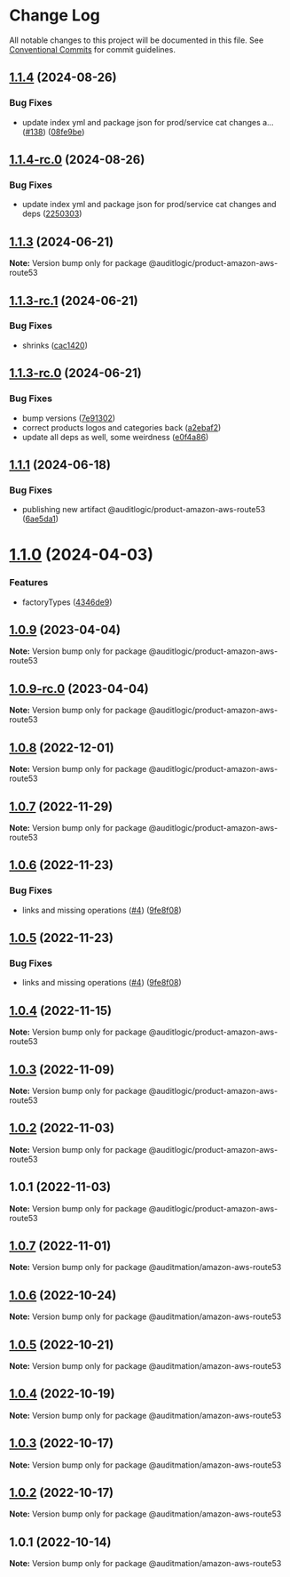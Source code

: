 # Change Log

All notable changes to this project will be documented in this file.
See [Conventional Commits](https://conventionalcommits.org) for commit guidelines.

## [1.1.4](https://github.com/auditlogic/product/compare/@auditlogic/product-amazon-aws-route53@1.1.3...@auditlogic/product-amazon-aws-route53@1.1.4) (2024-08-26)


### Bug Fixes

* update index yml and package json for prod/service cat changes a… ([#138](https://github.com/auditlogic/product/issues/138)) ([08fe9be](https://github.com/auditlogic/product/commit/08fe9beb1c8457462a19bc69caa02e6212d97e1a))





## [1.1.4-rc.0](https://github.com/auditlogic/product/compare/@auditlogic/product-amazon-aws-route53@1.1.3...@auditlogic/product-amazon-aws-route53@1.1.4-rc.0) (2024-08-26)


### Bug Fixes

* update index yml and package json for prod/service cat changes and deps ([2250303](https://github.com/auditlogic/product/commit/225030363a363608240135b7ebed386b28f01e4b))





## [1.1.3](https://github.com/auditlogic/product/compare/@auditlogic/product-amazon-aws-route53@1.1.3-rc.1...@auditlogic/product-amazon-aws-route53@1.1.3) (2024-06-21)

**Note:** Version bump only for package @auditlogic/product-amazon-aws-route53





## [1.1.3-rc.1](https://github.com/auditlogic/product/compare/@auditlogic/product-amazon-aws-route53@1.1.3-rc.0...@auditlogic/product-amazon-aws-route53@1.1.3-rc.1) (2024-06-21)


### Bug Fixes

* shrinks ([cac1420](https://github.com/auditlogic/product/commit/cac14200fefcd8183ab69fe89a47bd3f70f563e9))





## [1.1.3-rc.0](https://github.com/auditlogic/product/compare/@auditlogic/product-amazon-aws-route53@1.1.1...@auditlogic/product-amazon-aws-route53@1.1.3-rc.0) (2024-06-21)


### Bug Fixes

* bump versions ([7e91302](https://github.com/auditlogic/product/commit/7e913023b8b312150ed7762c32fbbe616be71de5))
* correct products logos and categories back ([a2ebaf2](https://github.com/auditlogic/product/commit/a2ebaf2efe8e232e6ff22c774c456048771f9469))
* update all deps as well, some weirdness ([e0f4a86](https://github.com/auditlogic/product/commit/e0f4a864714e2d3de6bbf3da014d5312fe53be2f))





## [1.1.1](https://github.com/auditlogic/product/compare/@auditlogic/product-amazon-aws-route53@1.1.0...@auditlogic/product-amazon-aws-route53@1.1.1) (2024-06-18)


### Bug Fixes

* publishing new artifact @auditlogic/product-amazon-aws-route53 ([6ae5da1](https://github.com/auditlogic/product/commit/6ae5da15a3f03f73746738de6605868809a7f285))





# [1.1.0](https://github.com/auditlogic/product/compare/@auditlogic/product-amazon-aws-route53@1.0.9...@auditlogic/product-amazon-aws-route53@1.1.0) (2024-04-03)


### Features

* factoryTypes ([4346de9](https://github.com/auditlogic/product/commit/4346de92693aee892fccf725338ffc7b80ab182b))





## [1.0.9](https://github.com/auditlogic/product/compare/@auditlogic/product-amazon-aws-route53@1.0.8...@auditlogic/product-amazon-aws-route53@1.0.9) (2023-04-04)

**Note:** Version bump only for package @auditlogic/product-amazon-aws-route53





## [1.0.9-rc.0](https://github.com/auditlogic/product/compare/@auditlogic/product-amazon-aws-route53@1.0.8...@auditlogic/product-amazon-aws-route53@1.0.9-rc.0) (2023-04-04)

**Note:** Version bump only for package @auditlogic/product-amazon-aws-route53





## [1.0.8](https://github.com/auditlogic/product/compare/@auditlogic/product-amazon-aws-route53@1.0.7...@auditlogic/product-amazon-aws-route53@1.0.8) (2022-12-01)

**Note:** Version bump only for package @auditlogic/product-amazon-aws-route53





## [1.0.7](https://github.com/auditlogic/product/compare/@auditlogic/product-amazon-aws-route53@1.0.6...@auditlogic/product-amazon-aws-route53@1.0.7) (2022-11-29)

**Note:** Version bump only for package @auditlogic/product-amazon-aws-route53





## [1.0.6](https://github.com/auditlogic/product/compare/@auditlogic/product-amazon-aws-route53@1.0.4...@auditlogic/product-amazon-aws-route53@1.0.6) (2022-11-23)


### Bug Fixes

* links and missing operations ([#4](https://github.com/auditlogic/product/issues/4)) ([9fe8f08](https://github.com/auditlogic/product/commit/9fe8f08fe7c57fdb79f991ac35bd6ac2e7dcad38))





## [1.0.5](https://github.com/auditlogic/product/compare/@auditlogic/product-amazon-aws-route53@1.0.4...@auditlogic/product-amazon-aws-route53@1.0.5) (2022-11-23)


### Bug Fixes

* links and missing operations ([#4](https://github.com/auditlogic/product/issues/4)) ([9fe8f08](https://github.com/auditlogic/product/commit/9fe8f08fe7c57fdb79f991ac35bd6ac2e7dcad38))





## [1.0.4](https://github.com/auditlogic/product/compare/@auditlogic/product-amazon-aws-route53@1.0.3...@auditlogic/product-amazon-aws-route53@1.0.4) (2022-11-15)

**Note:** Version bump only for package @auditlogic/product-amazon-aws-route53





## [1.0.3](https://github.com/auditlogic/product/compare/@auditlogic/product-amazon-aws-route53@1.0.2...@auditlogic/product-amazon-aws-route53@1.0.3) (2022-11-09)

**Note:** Version bump only for package @auditlogic/product-amazon-aws-route53





## [1.0.2](https://github.com/auditlogic/product/compare/@auditlogic/product-amazon-aws-route53@1.0.1...@auditlogic/product-amazon-aws-route53@1.0.2) (2022-11-03)

**Note:** Version bump only for package @auditlogic/product-amazon-aws-route53





## 1.0.1 (2022-11-03)

**Note:** Version bump only for package @auditlogic/product-amazon-aws-route53





## [1.0.7](https://github.com/auditmation/store-content/compare/@auditmation/amazon-aws-route53@1.0.6...@auditmation/amazon-aws-route53@1.0.7) (2022-11-01)

**Note:** Version bump only for package @auditmation/amazon-aws-route53





## [1.0.6](https://github.com/auditmation/store-content/compare/@auditmation/amazon-aws-route53@1.0.5...@auditmation/amazon-aws-route53@1.0.6) (2022-10-24)

**Note:** Version bump only for package @auditmation/amazon-aws-route53





## [1.0.5](https://github.com/auditmation/store-content/compare/@auditmation/amazon-aws-route53@1.0.4...@auditmation/amazon-aws-route53@1.0.5) (2022-10-21)

**Note:** Version bump only for package @auditmation/amazon-aws-route53





## [1.0.4](https://github.com/auditmation/store-content/compare/@auditmation/amazon-aws-route53@1.0.3...@auditmation/amazon-aws-route53@1.0.4) (2022-10-19)

**Note:** Version bump only for package @auditmation/amazon-aws-route53





## [1.0.3](https://github.com/auditmation/store-content/compare/@auditmation/amazon-aws-route53@1.0.2...@auditmation/amazon-aws-route53@1.0.3) (2022-10-17)

**Note:** Version bump only for package @auditmation/amazon-aws-route53





## [1.0.2](https://github.com/auditmation/store-content/compare/@auditmation/amazon-aws-route53@1.0.1...@auditmation/amazon-aws-route53@1.0.2) (2022-10-17)

**Note:** Version bump only for package @auditmation/amazon-aws-route53





## 1.0.1 (2022-10-14)

**Note:** Version bump only for package @auditmation/amazon-aws-route53

